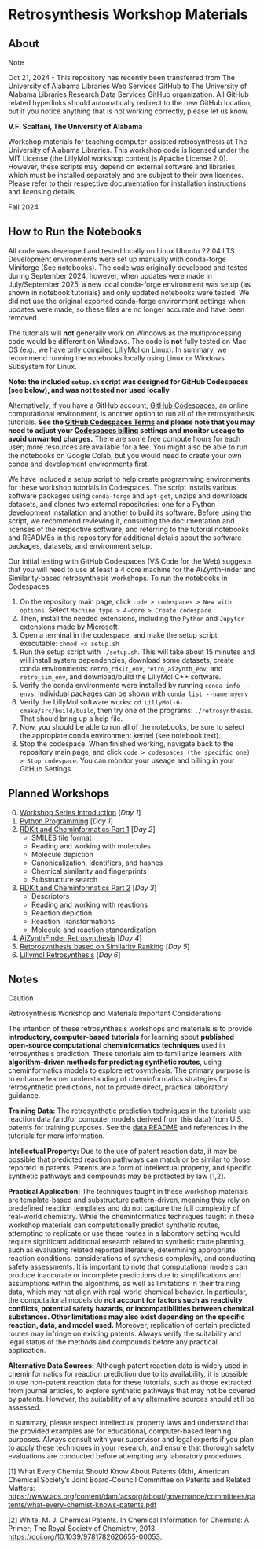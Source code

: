 # Retrosynthesis Workshop Materials

## About

> [!NOTE]
> 
> Oct 21, 2024 - This repository has recently been transferred from The University of Alabama Libraries Web Services GitHub to The University of Alabama Libraries Research Data Services GitHub organization.
> All GitHub related hyperlinks should automatically redirect to the new GitHub location, but if you notice anything that is not working correctly, please let us know.

**V.F. Scalfani, The University of Alabama**

Workshop materials for teaching computer-assisted retrosynthesis at The University of Alabama Libraries. This workshop code is licensed under the MIT License (the LillyMol workshop content is Apache License 2.0). However, these scripts may depend on external software and libraries, which must be installed separately and are subject to their own licenses. Please refer to their respective documentation for installation instructions and licensing details.

Fall 2024

## How to Run the Notebooks

All code was developed and tested locally on Linux Ubuntu 22.04 LTS. Development environments were set up manually with conda-forge Miniforge (See notebooks). The code was originally developed and tested during September 2024, however, when updates were made in July/September 2025, a new local conda-forge environment was setup (as shown in notebook tutorials) and only updated notebooks were tested. We did not use the original exported conda-forge environment settings when updates were made, so these files are no longer accurate and have been removed.

The tutorials will **not** generally work on Windows as the multiprocessing code would be different on Windows. The code is **not** fully tested on Mac OS (e.g., we have only compiled LillyMol on Linux). In summary, we recommend running the notebooks locally using Linux or Windows Subsystem for Linux.

**Note: the included `setup.sh` script was designed for GitHub Codespaces (see below), and was **not** tested nor used locally**

Alternatively, if you have a GitHub account, [GitHub Codespaces](https://docs.github.com/en/codespaces), an online computational environment, is another option to run all of the retrosynthesis tutorials. **See the [GitHub Codespaces Terms](https://docs.github.com/en/site-policy/github-terms/github-terms-for-additional-products-and-features#codespaces) and please note that you may need to adjust your [Codespaces billing](https://docs.github.com/en/billing/managing-billing-for-github-codespaces/about-billing-for-github-codespaces) settings and monitor useage to avoid unwanted charges.** There are some free compute hours for each user; more resources are available for a fee. You might also be able to run the notebooks on Google Colab, but you would need to create your own conda and development environments first.

We have included a setup script to help create programming environments for these workshop tutorials in Codespaces. The script installs various software packages using `conda-forge` and `apt-get`, unzips and downloads datasets, and clones two external repositories: one for a Python development installation and another to build its software. Before using the script, we recommend reviewing it, consulting the documentation and licenses of the respective software, and referring to the tutorial notebooks and READMEs in this repository for additional details about the software packages, datasets, and environment setup.

Our initial testing with GitHub Codespaces (VS Code for the Web) suggests that you will need to use at least a 4 core machine for the AiZynthFinder and Similarity-based retrosynthesis workshops. To run the notebooks in Codespaces:

1. On the repository main page, click `code > codespaces > New with options`. Select `Machine type > 4-core > Create codespace`
2. Then, install the needed extensions, including the `Python` and `Jupyter` extensions made by Microsoft.
3. Open a terminal in the codespace, and make the setup script executable: `chmod +x setup.sh`
4. Run the setup script with `./setup.sh`. This will take about 15 minutes and will install system dependencies, download some datasets, create conda environments: `retro_rdkit_env`, `retro_aizynth_env`, and `retro_sim_env`, and download/build the LillyMol C++ software.
5. Verify the conda environments were installed by running `conda info --envs`. Individual packages can be shown with `conda list --name myenv`
6. Verify the LillyMol software works: `cd LillyMol-6-cmake/src/build/build`, then try one of the programs: `./retrosynthesis`. That should bring up a help file.
7. Now, you should be able to run all of the notebooks, be sure to select the appropiate conda environment kernel (see notebook text).
8. Stop the codespace. When finished working, navigate back to the repository main page, and click `code > codespaces (the specific one) > Stop codespace`. You can monitor your useage and billing in your GitHub Settings.

## Planned Workshops

0. [Workshop Series Introduction](https://github.com/ualibweb/retrosynthesis/blob/main/00_Introduction/workshop_intro.ipynb) [*Day 1*]
1. [Python Programming](https://github.com/ualibweb/retrosynthesis/blob/main/01_Python/python_intro.ipynb) [*Day 1*]
2. [RDKit and Cheminformatics Part 1](https://github.com/ualibweb/retrosynthesis/blob/main/02-03_RDKit_Cheminformatics/rdkit_intro_part_one.ipynb) [*Day 2*]
    - SMILES file format
    - Reading and working with molecules
    - Molecule depiction
    - Canonicalization, identifiers, and hashes
    - Chemical similarity and fingerprints
    - Substructure search
3. [RDKit and Cheminformatics Part 2](https://github.com/ualibweb/retrosynthesis/blob/main/02-03_RDKit_Cheminformatics/rdkit_intro_part_two.ipynb) [*Day 3*]
    - Descriptors
    - Reading and working with reactions
    - Reaction depiction
    - Reaction Transformations
    - Molecule and reaction standardization
4. [AiZynthFinder Retrosynthesis](https://github.com/ualibweb/retrosynthesis/blob/main/04_AiZynthFinder/aizynthfinder_rxn_prediction.ipynb) [*Day 4*]
5. [Retorosynthesis based on Similarity Ranking](https://github.com/ualibweb/retrosynthesis/blob/main/05_Similarity_Based/similarity_based_rxn_prediction.ipynb) [*Day 5*]
6. [Lillymol Retrosynthesis](https://github.com/ualibweb/retrosynthesis/blob/main/06_LillyMol/lillymol_rxn_prediction.ipynb) [*Day 6*]

## Notes

> [!CAUTION]
> Retrosynthesis Workshop and Materials Important Considerations

The intention of these retrosynthesis workshops and materials is to provide **introductory, computer-based tutorials** for learning about **published open-source computational cheminformatics techniques** used in retrosynthesis prediction. These tutorials aim to familiarize learners with **algorithm-driven methods for predicting synthetic routes**, using cheminformatics models to explore retrosynthesis. The primary purpose is to enhance learner understanding of cheminformatics strategies for retrosynthetic predictions, not to provide direct, practical laboratory guidance.

**Training Data:** The retrosynthetic prediction techniques in the tutorials use reaction data (and/or computer models derived from this data) from U.S. patents for training purposes. See the [data README](https://github.com/UA-Libraries-Research-Data-Services/retrosynthesis/blob/main/X_Data/AA_README_data) and references in the tutorials for more information.

**Intellectual Property:** Due to the use of patent reaction data, it may be possible that predicted reaction pathways can match or be similar to those reported in patents. Patents are a form of intellectual property, and specific synthetic pathways and compounds may be protected by law [1,2].

**Practical Application:** The techniques taught in these workshop materials are template-based and substructure pattern-driven, meaning they rely on predefined reaction templates and do not capture the full complexity of real-world chemistry. While the cheminformatics techniques taught in these workshop materials can computationally predict synthetic routes, attempting to replicate or use these routes in a laboratory setting would require significant additional research related to synthetic route planning, such as evaluating related reported literature, determining appropriate reaction conditions, considerations of synthesis complexity, and conducting safety assessments. It is important to note that computational models can produce inaccurate or incomplete predictions due to simplifications and assumptions within the algorithms, as well as limitations in their training data, which may not align with real-world chemical behavior. In particular, the computational models do **not account for factors such as reactivity conflicts, potential safety hazards, or incompatibilities between chemical substances. Other limitations may also exist depending on the specific reaction, data, and model used.** Moreover, replication of certain predicted routes may infringe on existing patents. Always verify the suitability and legal status of the methods and compounds before any practical application.

**Alternative Data Sources:** Although patent reaction data is widely used in cheminformatics for reaction prediction due to its availability, it is possible to use non-patent reaction data for these tutorials, such as those extracted from journal articles, to explore synthetic pathways that may not be covered by patents. However, the suitability of any alternative sources should still be assessed.

In summary, please respect intellectual property laws and understand that the provided examples are for educational, computer-based learning purposes. Always consult with your supervisor and legal experts if you plan to apply these techniques in your research, and ensure that thorough safety evaluations are conducted before attempting any laboratory procedures.

[1] What Every Chemist Should Know About Patents (4th), American Chemical Society’s Joint Board-Council Committee on Patents and Related Matters: https://www.acs.org/content/dam/acsorg/about/governance/committees/patents/what-every-chemist-knows-patents.pdf

[2] White, M. J. Chemical Patents. In Chemical Information for Chemists: A Primer; The Royal Society of Chemistry, 2013. https://doi.org/10.1039/9781782620655-00053.


